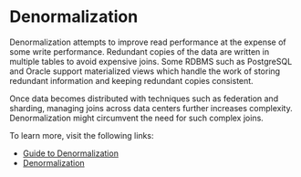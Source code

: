 # Denormalization

Denormalization attempts to improve read performance at the expense of some write performance. Redundant copies of the data are written in multiple tables to avoid expensive joins. Some RDBMS such as PostgreSQL and Oracle support materialized views which handle the work of storing redundant information and keeping redundant copies consistent.

Once data becomes distributed with techniques such as federation and sharding, managing joins across data centers further increases complexity. Denormalization might circumvent the need for such complex joins.

To learn more, visit the following links:

- [Guide to Denormalization](https://github.com/donnemartin/system-design-primer#denormalization)
- [Denormalization](https://en.wikipedia.org/wiki/Denormalization)